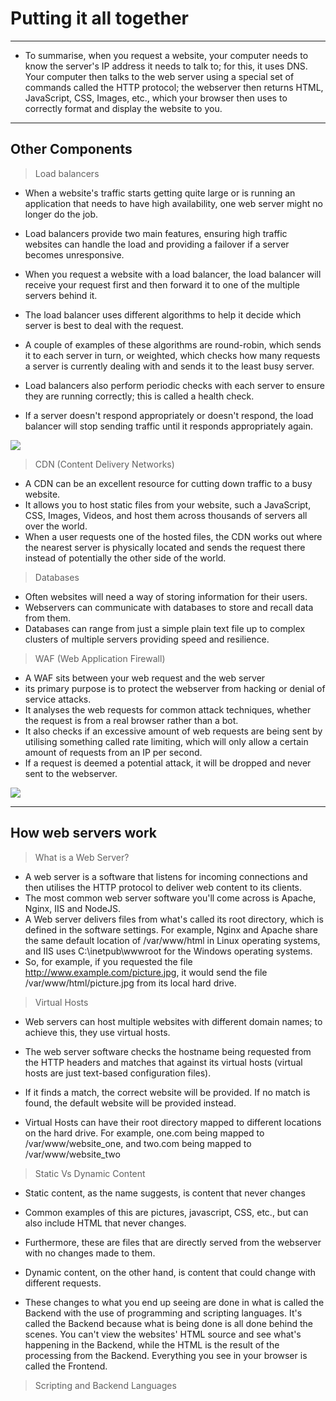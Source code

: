 # Putting it all together

---

- To summarise, when you request a website, your computer needs to know the server's IP address it needs to talk to; for this, it uses DNS. Your computer then talks to the web server using a special set of commands called the HTTP protocol; the webserver then returns HTML, JavaScript, CSS, Images, etc., which your browser then uses to correctly format and display the website to you.

---

## Other Components

> Load balancers

- When a website's traffic starts getting quite large or is running an application that needs to have high availability, one web server might no longer do the job.
- Load balancers provide two main features, ensuring high traffic websites can handle the load and providing a failover if a server becomes unresponsive. 

- When you request a website with a load balancer, the load balancer will receive your request first and then forward it to one of the multiple servers behind it.
- The load balancer uses different algorithms to help it decide which server is best to deal with the request.
- A couple of examples of these algorithms are round-robin, which sends it to each server in turn, or weighted, which checks how many requests a server is currently dealing with and sends it to the least busy server.

- Load balancers also perform periodic checks with each server to ensure they are running correctly; this is called a health check.
- If a server doesn't respond appropriately or doesn't respond, the load balancer will stop sending traffic until it responds appropriately again.

![](https://tryhackme-images.s3.amazonaws.com/user-uploads/5c549500924ec576f953d9fc/room-content/829e340231cd8aa9f5ed2fa5c464ea80.svg)


> CDN (Content Delivery Networks)

- A CDN can be an excellent resource for cutting down traffic to a busy website.
- It allows you to host static files from your website, such a JavaScript, CSS, Images, Videos, and host them across thousands of servers all over the world.
- When a user requests one of the hosted files, the CDN works out where the nearest server is physically located and sends the request there instead of potentially the other side of the world.

> Databases

- Often websites will need a way of storing information for their users.
- Webservers can communicate with databases to store and recall data from them.
- Databases can range from just a simple plain text file up to complex clusters of multiple servers providing speed and resilience.


> WAF (Web Application Firewall)

- A WAF sits between your web request and the web server
- its primary purpose is to protect the webserver from hacking or denial of service attacks.
- It analyses the web requests for common attack techniques, whether the request is from a real browser rather than a bot.
- It also checks if an excessive amount of web requests are being sent by utilising something called rate limiting, which will only allow a certain amount of requests from an IP per second.
- If a request is deemed a potential attack, it will be dropped and never sent to the webserver.

![](https://tryhackme-images.s3.amazonaws.com/user-uploads/5c549500924ec576f953d9fc/room-content/24cb6468b4e51e8d8bbe7872e96a22b3.svg)


---

## How web servers work


> What is a Web Server?

- A web server is a software that listens for incoming connections and then utilises the HTTP protocol to deliver web content to its clients.
- The most common web server software you'll come across is Apache, Nginx, IIS and NodeJS.
- A Web server delivers files from what's called its root directory, which is defined in the software settings. For example, Nginx and Apache share the same default location of /var/www/html in Linux operating systems, and IIS uses C:\inetpub\wwwroot for the Windows operating systems. 
- So, for example, if you requested the file http://www.example.com/picture.jpg, it would send the file /var/www/html/picture.jpg from its local hard drive.


> Virtual Hosts

- Web servers can host multiple websites with different domain names; to achieve this, they use virtual hosts.
- The web server software checks the hostname being requested from the HTTP headers and matches that against its virtual hosts (virtual hosts are just text-based configuration files). 
- If it finds a match, the correct website will be provided. If no match is found, the default website will be provided instead.

- Virtual Hosts can have their root directory mapped to different locations on the hard drive. For example, one.com being mapped to /var/www/website_one, and two.com being mapped to /var/www/website_two


> Static Vs Dynamic Content

- Static content, as the name suggests, is content that never changes
- Common examples of this are pictures, javascript, CSS, etc., but can also include HTML that never changes.
- Furthermore, these are files that are directly served from the webserver with no changes made to them.

- Dynamic content, on the other hand, is content that could change with different requests.

- These changes to what you end up seeing are done in what is called the Backend with the use of programming and scripting languages. It's called the Backend because what is being done is all done behind the scenes. You can't view the websites' HTML source and see what's happening in the Backend, while the HTML is the result of the processing from the Backend. Everything you see in your browser is called the Frontend.


> Scripting and Backend Languages

